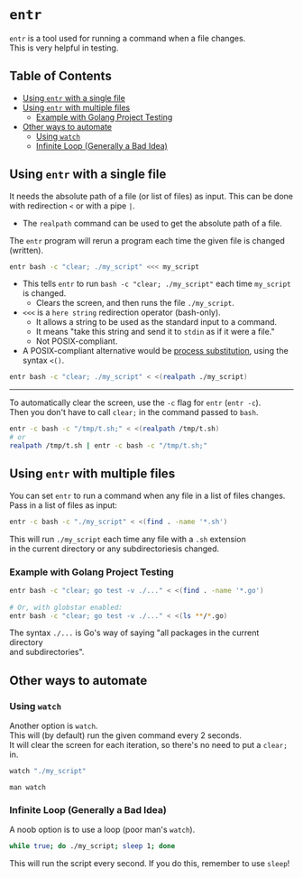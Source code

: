 # `entr`

`entr` is a tool used for running a command when a file changes.  
This is very helpful in testing.  

## Table of Contents
* [Using `entr` with a single file](#using-entr-with-a-single-file) 
* [Using `entr` with multiple files](#using-entr-with-multiple-files) 
    * [Example with Golang Project Testing](#example-with-golang-project-testing) 
* [Other ways to automate](#other-ways-to-automate) 
    * [Using `watch`](#using-watch) 
    * [Infinite Loop (Generally a Bad Idea)](#infinite-loop-generally-a-bad-idea) 


## Using `entr` with a single file  

It needs the absolute path of a file (or list of files) as input. 
This can be done with redirection `<` or with a pipe `|`.  

* The `realpath` command can be used to get the absolute path of a file.  

The `entr` program will rerun a program each time the given file is changed (written).  
```bash  
entr bash -c "clear; ./my_script" <<< my_script  
```

* This tells `entr` to run `bash -c "clear; ./my_script"` each time `my_script` is changed.  
    * Clears the screen, and then runs the file `./my_script`.  
* `<<<` is a `here string` redirection operator (bash-only).  
    * It allows a string to be used as the standard input to a command.  
    * It means "take this string and send it to `stdin` as if it were a file."  
    * Not POSIX-compliant.  
* A POSIX-compliant alternative would be [process substitution](../process_substitution.md), 
  using the syntax `<()`.  
```bash
entr bash -c "clear; ./my_script" < <(realpath ./my_script)
```

---  

To automatically clear the screen, use the `-c` flag for `entr` (`entr -c`).  
Then you don't have to call `clear;` in the command passed to `bash`.  
```bash  
entr -c bash -c "/tmp/t.sh;" < <(realpath /tmp/t.sh)  
# or  
realpath /tmp/t.sh | entr -c bash -c "/tmp/t.sh;"  
```

## Using `entr` with multiple files  
You can set `entr` to run a command when any file in a list of files changes.  
Pass in a list of files as input:  
```bash  
entr -c bash -c "./my_script" < <(find . -name '*.sh')  
```
This will run `./my_script` each time any file with a `.sh` extension  
in the current directory or any subdirectoriesis changed.  


### Example with Golang Project Testing  

```bash  
entr bash -c "clear; go test -v ./..." < <(find . -name '*.go')  
 
# Or, with globstar enabled:  
entr bash -c "clear; go test -v ./..." < <(ls **/*.go) 
```
The syntax `./...` is Go's way of saying "all packages in the current directory  
and subdirectories".  



## Other ways to automate  
### Using `watch`
Another option is `watch`.  
This will (by default) run the given command every 2 seconds.  
It will clear the screen for each iteration, so there's no need to put a `clear;` in.  
```bash  
watch "./my_script"  
```
`man watch`


### Infinite Loop (Generally a Bad Idea)  
A noob option is to use a loop (poor man's `watch`).  
```bash  
while true; do ./my_script; sleep 1; done  
```
This will run the script every second. 
If you do this, remember to use `sleep`!  


